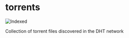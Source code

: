 torrents 
========
![Indexed](https://img.shields.io/badge/indexed-153113-blue)

Collection of torrent files discovered in the DHT network
